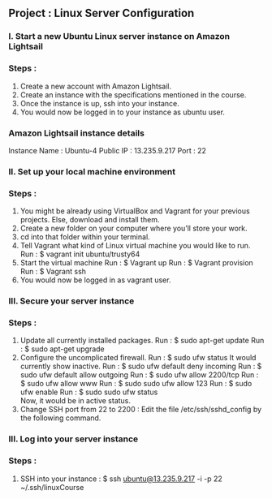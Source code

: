## Project : Linux Server Configuration 

### I. Start a new Ubuntu Linux server instance on Amazon Lightsail
### Steps :
1. Create a new account with Amazon Lightsail.
2. Create an instance with the specifications mentioned in the course.
3. Once the instance is up, ssh into your instance.
4. You would now be logged in to your instance as ubuntu user.
### Amazon Lightsail instance details
Instance Name : Ubuntu-4
Public IP : 13.235.9.217
Port : 22

### II. Set up your local machine environment
### Steps :
1. You might be already using VirtualBox and Vagrant for your previous projects. Else, download and install them.
2. Create a new folder on your computer where you’ll store your work.
3. cd into that folder within your terminal.
4. Tell Vagrant what kind of Linux virtual machine you would like to run.
   Run : $ vagrant init ubuntu/trusty64
5. Start the virtual machine
   Run : $ Vagrant up
   Run : $ Vagrant provision
   Run : $ Vagrant ssh
6. You would now be logged in as vagrant user.

### III. Secure your server instance
### Steps :
1. Update all currently installed packages.
   Run : $ sudo apt-get update
   Run : $ sudo apt-get upgrade
2. Configure the uncomplicated firewall.
   Run : $ sudo ufw status
   It would currently show inactive.
   Run : $ sudo ufw default deny incoming
   Run : $ sudo ufw default allow outgoing
   Run : $ sudo ufw allow 2200/tcp
   Run : $ sudo ufw allow www
   Run : $ sudo sudo ufw allow 123
   Run : $ sudo ufw enable
   Run : $ sudo sudo ufw status\
   Now, it would be in active status.
3. Change SSH port from 22 to 2200 : Edit the file /etc/ssh/sshd_config by the following command.
   
   
### III. Log into your server instance
### Steps :
1. SSH into your instance : $ ssh ubuntu@13.235.9.217 -i -p 22 ~/.ssh/linuxCourse

